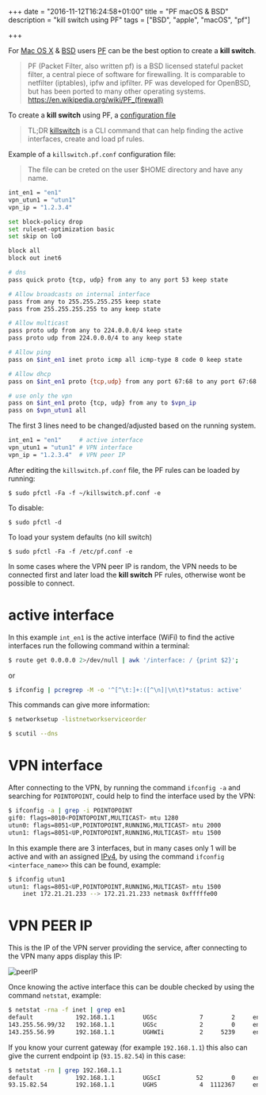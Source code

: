 +++
date = "2016-11-12T16:24:58+01:00"
title = "PF macOS & BSD"
description = "kill switch using PF"
tags = ["BSD", "apple", "macOS", "pf"]

+++

For [Mac OS X](https://apple.com/mac/) &
[BSD](https://en.wikipedia.org/wiki/Berkeley_Software_Distribution)
users [PF](https://www.freebsd.org/doc/handbook/firewalls-pf.html)
can be the best option to create a **kill switch**.

> PF (Packet Filter, also written pf) is a BSD licensed stateful packet filter,
a central piece of software for firewalling. It is comparable to netfilter
(iptables), ipfw and ipfilter. PF was developed for OpenBSD, but has been ported
to many other operating systems. https://en.wikipedia.org/wiki/PF_(firewall)

To create a **kill switch** using PF, a [configuration file](https://www.openbsd.org/faq/pf/)

> TL;DR
[killswitch](/post/killswitch/) is a CLI command that can help finding the
active interfaces, create and load pf rules.

Example of a ``killswitch.pf.conf`` configuration file:

> The file can be creted on the user $HOME directory and have any name.

```sh
int_en1 = "en1"
vpn_utun1 = "utun1"
vpn_ip = "1.2.3.4"

set block-policy drop
set ruleset-optimization basic
set skip on lo0

block all
block out inet6

# dns
pass quick proto {tcp, udp} from any to any port 53 keep state

# Allow broadcasts on internal interface
pass from any to 255.255.255.255 keep state
pass from 255.255.255.255 to any keep state

# Allow multicast
pass proto udp from any to 224.0.0.0/4 keep state
pass proto udp from 224.0.0.0/4 to any keep state

# Allow ping
pass on $int_en1 inet proto icmp all icmp-type 8 code 0 keep state

# Allow dhcp
pass on $int_en1 proto {tcp,udp} from any port 67:68 to any port 67:68 keep state

# use only the vpn
pass on $int_en1 proto {tcp, udp} from any to $vpn_ip
pass on $vpn_utun1 all
```

The first 3 lines need to be changed/adjusted based on the running system.

```sh
int_en1 = "en1"     # active interface
vpn_utun1 = "utun1" # VPN interface
vpn_ip = "1.2.3.4"  # VPN peer IP
```

After editing the ``killswitch.pf.conf`` file, the PF rules can be loaded by
running:

	$ sudo pfctl -Fa -f ~/killswitch.pf.conf -e

To disable:

	$ sudo pfctl -d

To load your system defaults (no kill switch)

	$ sudo pfctl -Fa -f /etc/pf.conf -e

In some cases where the VPN peer IP is random, the VPN needs to be connected
first and later load the **kill switch** PF rules, otherwise wont be possible to
connect.

# active interface

In this example ``int_en1`` is the active interface (WiFi) to find the
active interfaces run the following command within a terminal:

```sh
$ route get 0.0.0.0 2>/dev/null | awk '/interface: / {print $2}';
```

or

```sh
$ ifconfig | pcregrep -M -o '^[^\t:]+:([^\n]|\n\t)*status: active'
```

This commands can give more information:

```sh
$ networksetup -listnetworkserviceorder
```

```sh
$ scutil --dns
```

# VPN interface

After connecting to the VPN, by running the command ``ifconfig -a`` and
searching for ``POINTOPOINT``, could help to find the interface used by the VPN:

```sh
$ ifconfig -a | grep -i POINTOPOINT
gif0: flags=8010<POINTOPOINT,MULTICAST> mtu 1280
utun0: flags=8051<UP,POINTOPOINT,RUNNING,MULTICAST> mtu 2000
utun1: flags=8051<UP,POINTOPOINT,RUNNING,MULTICAST> mtu 1500
```

In this example there are 3 interfaces, but in many cases only 1 will be active
and with an assigned [IPv4](https://en.wikipedia.org/wiki/IPv4), by using the
command ``ifconfig <interface_name>>`` this can be found, example:

```sh
$ ifconfig utun1
utun1: flags=8051<UP,POINTOPOINT,RUNNING,MULTICAST> mtu 1500
	inet 172.21.21.233 --> 172.21.21.233 netmask 0xfffffe00
```

# VPN PEER IP

This is the IP of the VPN server providing the service, after connecting to the
VPN many apps display this IP:

![peerIP](/img/peerIP.jpg)

Once knowing the active interface this can be double checked by using the
command ``netstat``, example:

```sh
$ netstat -rna -f inet | grep en1
default            192.168.1.1        UGSc            7        2     en1
143.255.56.99/32   192.168.1.1        UGSc            2        0     en1
143.255.56.99      192.168.1.1        UGHWIi          2     5239     en1
```

If you know your current gateway (for example `192.168.1.1`) this also can give
the current endpoint ip (`93.15.82.54`) in this case:

```sh
$ netstat -rn | grep 192.168.1.1
default            192.168.1.1        UGScI          52        0     en1
93.15.82.54        192.168.1.1        UGHS            4  1112367     en1
```
